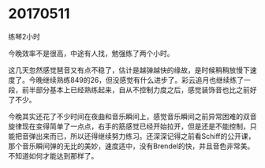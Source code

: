 # 20170511

练琴2小时

今晚效率不是很高，中途有人找，勉强练了两个小时。

这几天忽然感觉琶音又有点不稳了，估计是越弹越快的缘故，是时候稍稍放慢下速度了。今晚继续熟练849的26，但没感觉有什么进步了。彩云追月也继续练了一段，前半部分基本上已经熟练起来，自从不控制力度之后，感觉装饰音也比之前好了不少。

今晚其实还花了不少时间在夜曲和音乐瞬间上，感觉音乐瞬间之前异常困难的双音旋律现在变得简单了一点点，右手的筋感觉已经开始拉开，但是还是不能控制，只能把音弹出来而已，所以还得继续努力练习。还深深记得之前看Schiff的公开课，那个音乐瞬间弹的无比的美妙，速度适中，没有Brendel的快，并且音色非常美。不知道如何才能达到那样了。
